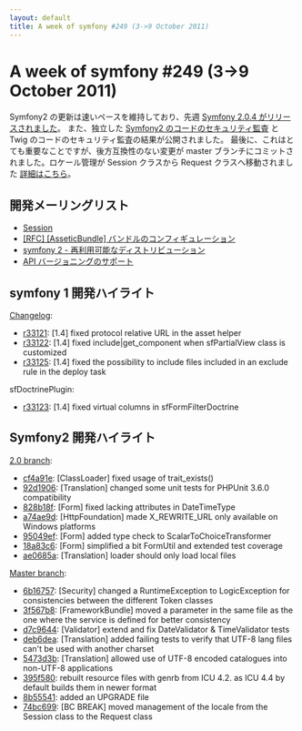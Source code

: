 ```yaml
---
layout: default
title: A week of symfony #249 (3->9 October 2011)
---
```


A week of symfony #249 (3->9 October 2011)
==========================================

Symfony2 の更新は速いペースを維持しており、先週 [Symfony 2.0.4 がリリースされました](http://symfony.com/blog/symfony-2-0-4-released)。
また、独立した [Symfony2 のコードのセキュリティ監査](http://symfony.com/blog/symfony2-security-audit) と Twig のコードのセキュリティ監査の結果が公開されました。
最後に、これはとても重要なことですが、後方互換性のない変更が master ブランチにコミットされました。ロケール管理が Session クラスから Request クラスへ移動されました [詳細はこちら](https://github.com/symfony/symfony/commit/74bc699b270122b70b1de6ece47c726f5df8bd41)。
 
開発メーリングリスト
--------------------

  * [Session](https://groups.google.com/forum/#!topic/symfony-devs/0j1IdfekOHQ)
  * [\[RFC\] \[AsseticBundle\] バンドルのコンフィギュレーション](https://groups.google.com/forum/#!topic/symfony-devs/nWddMcXLbh8)
  * [symfony 2 - 再利用可能なディストリビューション](https://groups.google.com/forum/#!topic/symfony-devs/1HyK24Zs0I8)
  * [API バージョニングのサポート](https://groups.google.com/forum/#!topic/symfony-devs/O2EClN1-Q-I)

symfony 1 開発ハイライト
------------------------

[Changelog](http://trac.symfony-project.com/trac/timeline?from=09%2F10%2F2011&daysback=6&milestone=on&ticket=on&changeset=on&update=Update):

  * [r33121](http://trac.symfony-project.org/changeset/33121 "33121 revision on trac"): \[1.4\] fixed protocol relative URL in the asset helper
  * [r33122](http://trac.symfony-project.org/changeset/33122 "33122 revision on trac"): \[1.4\] fixed include|get_component when sfPartialView class is customized
  * [r33125](http://trac.symfony-project.org/changeset/33125 "33125 revision on trac"): \[1.4\] fixed the possibility to include files included in an exclude rule in the deploy task

sfDoctrinePlugin:

  * [r33123](http://trac.symfony-project.org/changeset/33123 "33123 revision on trac"): \[1.4\] fixed virtual columns in sfFormFilterDoctrine

Symfony2 開発ハイライト
-----------------------

[2.0 branch](http://github.com/symfony/symfony/commits/2.0):

  * [cf4a91e](http://github.com/symfony/symfony/commit/cf4a91e923c1192308311c390f42485d27721d10 "cf4a91e923c1192308311c390f42485d27721d10 commit on github"): \[ClassLoader\] fixed usage of trait_exists()
  * [92d1906](http://github.com/symfony/symfony/commit/92d19063a843c53537e49a3c74a052287b4792b2 "92d19063a843c53537e49a3c74a052287b4792b2 commit on github"): \[Translation\] changed some unit tests for PHPUnit 3.6.0 compatibility
  * [828b18f](http://github.com/symfony/symfony/commit/828b18f4673f09832be1692bd99bfe6de9112689 "828b18f4673f09832be1692bd99bfe6de9112689 commit on github"): \[Form\] fixed lacking attributes in DateTimeType
  * [a74ae9d](http://github.com/symfony/symfony/commit/a74ae9d325e23747e274448c69d688bcc2705d42 "a74ae9d325e23747e274448c69d688bcc2705d42 commit on github"): \[HttpFoundation\] made X_REWRITE_URL only available on Windows platforms
  * [95049ef](http://github.com/symfony/symfony/commit/95049ef902fa4818bb4c221dc2ed2d582e792cc9 "95049ef902fa4818bb4c221dc2ed2d582e792cc9 commit on github"): \[Form\] added type check to ScalarToChoiceTransformer
  * [18a83c6](http://github.com/symfony/symfony/commit/18a83c67f41c2052cb1037f629838371d2aea202 "18a83c67f41c2052cb1037f629838371d2aea202 commit on github"): \[Form\] simplified a bit FormUtil and extended test coverage
  * [ae0685a](http://github.com/symfony/symfony/commit/ae0685a3142a2c58866f6dcde4145258e673d0c1 "ae0685a3142a2c58866f6dcde4145258e673d0c1 commit on github"): \[Translation\] loader should only load local files

[Master branch](http://github.com/symfony/symfony/commits/master):

  * [6b16757](http://github.com/symfony/symfony/commit/6b16757199000a53d733d5568828e3f6e5b038ab "6b16757199000a53d733d5568828e3f6e5b038ab commit on github"): \[Security\] changed a RuntimeException to LogicException for consistencies between the different Token classes
  * [3f567b8](http://github.com/symfony/symfony/commit/3f567b82089e2bdeb6fb731231d398e416cc38a5 "3f567b82089e2bdeb6fb731231d398e416cc38a5 commit on github"): \[FrameworkBundle\] moved a parameter in the same file as the one where the service is defined for better consistency
  * [d7c9644](http://github.com/symfony/symfony/commit/d7c9644d291ff17b430912b67cc295dbf15200f2 "d7c9644d291ff17b430912b67cc295dbf15200f2 commit on github"): \[Validator\] extend and fix DateValidator & TimeValidator tests
  * [deb6dea](http://github.com/symfony/symfony/commit/deb6dea76dec7d38671afa5ff3f2c278ea28dd65 "deb6dea76dec7d38671afa5ff3f2c278ea28dd65 commit on github"): \[Translation\] added failing tests to verify that UTF-8 lang files can't be used with another charset
  * [5473d3b](http://github.com/symfony/symfony/commit/5473d3b6c94ac38d0658f9745c582f840d49464e "5473d3b6c94ac38d0658f9745c582f840d49464e commit on github"): \[Translation\] allowed use of UTF-8 encoded catalogues into non-UTF-8 applications
  * [395f580](http://github.com/symfony/symfony/commit/395f580fd7e9fd49ba850198da0c333bc6d28d3b "395f580fd7e9fd49ba850198da0c333bc6d28d3b commit on github"): rebuilt resource files with genrb from ICU 4.2. as ICU 4.4 by default builds them in newer format
  * [8b55541](http://github.com/symfony/symfony/commit/8b55541aeefc78366daa0296fc67151edd1977c9 "8b55541aeefc78366daa0296fc67151edd1977c9 commit on github"): added an UPGRADE file
  * [74bc699](http://github.com/symfony/symfony/commit/74bc699b270122b70b1de6ece47c726f5df8bd41 "74bc699b270122b70b1de6ece47c726f5df8bd41 commit on github"): [BC BREAK] moved management of the locale from the Session class to the Request class


  
